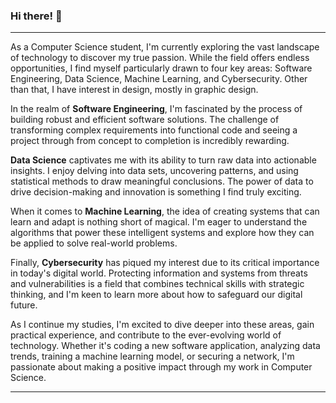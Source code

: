 ### Hi there! 👋

---

As a Computer Science student, I'm currently exploring the vast landscape of technology to discover my true passion. While the field offers endless opportunities, I find myself particularly drawn to four key areas: Software Engineering, Data Science, Machine Learning, and Cybersecurity. Other than that, I have interest in design, mostly in graphic design.

In the realm of **Software Engineering**, I'm fascinated by the process of building robust and efficient software solutions. The challenge of transforming complex requirements into functional code and seeing a project through from concept to completion is incredibly rewarding.

**Data Science** captivates me with its ability to turn raw data into actionable insights. I enjoy delving into data sets, uncovering patterns, and using statistical methods to draw meaningful conclusions. The power of data to drive decision-making and innovation is something I find truly exciting.

When it comes to **Machine Learning**, the idea of creating systems that can learn and adapt is nothing short of magical. I'm eager to understand the algorithms that power these intelligent systems and explore how they can be applied to solve real-world problems.

Finally, **Cybersecurity** has piqued my interest due to its critical importance in today's digital world. Protecting information and systems from threats and vulnerabilities is a field that combines technical skills with strategic thinking, and I'm keen to learn more about how to safeguard our digital future.

As I continue my studies, I'm excited to dive deeper into these areas, gain practical experience, and contribute to the ever-evolving world of technology. Whether it's coding a new software application, analyzing data trends, training a machine learning model, or securing a network, I'm passionate about making a positive impact through my work in Computer Science.

---

<!---
rhzain/rhzain is a ✨ special ✨ repository because its `README.md` (this file) appears on your GitHub profile.
You can click the Preview link to take a look at your changes.
--->
